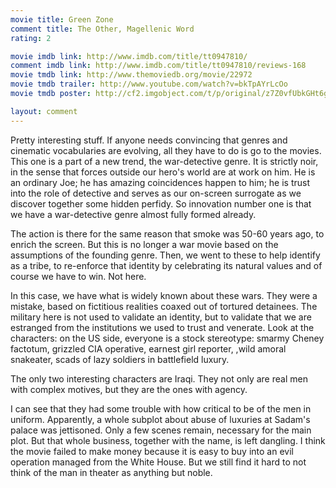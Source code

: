 ```yaml
---
movie title: Green Zone
comment title: The Other, Magellenic Word
rating: 2

movie imdb link: http://www.imdb.com/title/tt0947810/
comment imdb link: http://www.imdb.com/title/tt0947810/reviews-168
movie tmdb link: http://www.themoviedb.org/movie/22972
movie tmdb trailer: http://www.youtube.com/watch?v=bkTpAYrLcOo
movie tmdb poster: http://cf2.imgobject.com/t/p/original/z7Z0vfUbkGHt6gPsAUCJhIPnPpz.jpg

layout: comment
---
```


Pretty interesting stuff. If anyone needs convincing that genres and cinematic vocabularies are evolving, all they have to do is go to the movies. This one is a part of a new trend, the war-detective genre. It is strictly noir, in the sense that forces outside our hero's world are at work on him. He is an ordinary Joe; he has amazing coincidences happen to him; he is trust into the role of detective and serves as our on-screen surrogate as we discover together some hidden perfidy. So innovation number one is that we have a war-detective genre almost fully formed already. 

The action is there for the same reason that smoke was 50-60 years ago, to enrich the screen. But this is no longer a war movie based on the assumptions of the founding genre. Then, we went to these to help identify as a tribe, to re-enforce that identity by celebrating its natural values and of course we have to win. Not here. 

In this case, we have what is widely known about these wars. They were a mistake, based on fictitious realities coaxed out of tortured detainees. The military here is not used to validate an identity, but to validate that we are estranged from the institutions we used to trust and venerate. Look at the characters: on the US side, everyone is a stock stereotype: smarmy Cheney factotum, grizzled CIA operative, earnest girl reporter, ,wild amoral snakeater, scads of lazy soldiers in battlefield luxury.

The only two interesting characters are Iraqi. They not only are real men with complex motives, but they are the ones with agency.

I can see that they had some trouble with how critical to be of the men in uniform. Apparently, a whole subplot about abuse of luxuries at Sadam's palace was jettisoned. Only a few scenes remain, necessary for the main plot. But that whole business, together with the name, is left dangling. I think the movie failed to make money because it is easy to buy into an evil operation managed from the White House. But we still find it hard to not think of the man in theater as anything but noble.